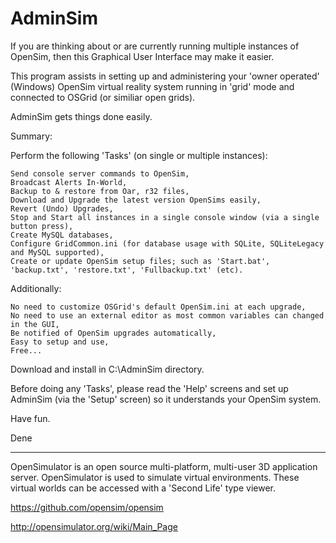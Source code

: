 AdminSim
========
If you are thinking about or are currently running multiple instances of OpenSim, then this Graphical User Interface may make it easier.

This program assists in setting up and administering your 'owner operated' (Windows) OpenSim virtual reality system running in 'grid' mode and connected to OSGrid (or similiar open grids).

AdminSim gets things done easily.

Summary:

Perform the following 'Tasks' (on single or multiple instances):

	Send console server commands to OpenSim,
	Broadcast Alerts In-World,
	Backup to & restore from Oar, r32 files,
	Download and Upgrade the latest version OpenSims easily,
	Revert (Undo) Upgrades,
	Stop and Start all instances in a single console window (via a single button press),
	Create MySQL databases,
	Configure GridCommon.ini (for database usage with SQLite, SQLiteLegacy and MySQL supported),
	Create or update OpenSim setup files; such as 'Start.bat', 'backup.txt', 'restore.txt', 'Fullbackup.txt' (etc).

Additionally:

	No need to customize OSGrid's default OpenSim.ini at each upgrade,
	No need to use an external editor as most common variables can changed in the GUI,
	Be notified of OpenSim upgrades automatically,
	Easy to setup and use,
	Free...

Download and install in C:\AdminSim directory.

Before doing any 'Tasks', please read the 'Help' screens and set up AdminSim (via the 'Setup' screen) so it understands your OpenSim system.

Have fun.

Dene

----------------------

OpenSimulator is an open source multi-platform, multi-user 3D application server. OpenSimulator is used to simulate virtual environments. These virtual worlds can be accessed with a 'Second Life' type viewer.

https://github.com/opensim/opensim

http://opensimulator.org/wiki/Main_Page
